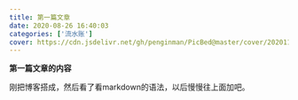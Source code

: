 ```yaml
---
title: 第一篇文章
date: 2020-08-26 16:40:03
categories: ['流水账']
cover: https://cdn.jsdelivr.net/gh/penginman/PicBed@master/cover/20201111120850.jpg
---
```


**第一篇文章的内容**

刚把博客搭成，然后看了看markdown的语法，以后慢慢往上面加吧。
